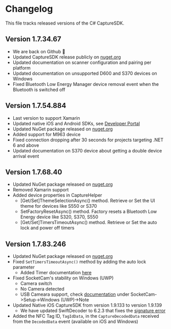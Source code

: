 # Changelog

This file tracks released versions of the C# CaptureSDK.

## Version 1.7.34.67

- We are back on Github 🚀
- Updated CaptureSDK release publicly on [nuget.org](https://www.nuget.org/packages/SocketMobile.Capture)
- Updated documentation on scanner configuration and pairing per platform
- Updated documentation on unsupported D600 and S370 devices on Windows
- Fixed Bluetooth Low Energy Manager device removal event when the Bluetooth is switched off

## Version 1.7.54.884

- Last version to support Xamarin
- Updated native iOS and Android SDKs, see [Developer Portal](https://www.socketmobile.dev)
- Updated NuGet package released on [nuget.org](https://www.nuget.org/packages/SocketMobile.Capture)
- Added support for M963 device 
- Fixed connection dropping after 30 seconds for projects targeting .NET 6 and above
- Updated documentation on S370 device about getting a double device arrival event

## Version 1.7.68.40

- Updated NuGet package released on [nuget.org](https://www.nuget.org/packages/SocketMobile.Capture)
- Removed Xamarin support
- Added device properties in CaptureHelper
  - [Get/Set]ThemeSelectionAsync() method. Retrieve or Set the UI theme for devices like S550 or S370
  - SetFactoryResetAsync() method. Factory resets a Bluetooth Low Energy device like S320, S370, S550
  - [Get/Set]TimersTimeoutAsync() method. Retrieve or Set the auto lock and power off timers

## Version 1.7.83.246

- Updated NuGet package released on [nuget.org](https://www.nuget.org/packages/SocketMobile.Capture)
- Fixed `SetTimersTimeoutAsync()` method by adding the auto lock parameter
  - Added Timer documentation [here](https://docs.socketmobile.dev/capture/csharp/en/latest/topicsTimers.html)
- Fixed SocketCam's stability on Windows (UWP)
  - Camera switch
  - No Camera detected
  - USB Cameara support, check [documentation](https://docs.socketmobile.dev/capture/csharp/en/latest/topicsSocketCam.html) under SocketCam->Setup->Windows (UWP)->Note
- Updated Native iOS CaptureSDK from version 1.9.133 to version 1.9.139
  - We have updated SwiftDecoder to 6.2.3 that fixes the [signature error](https://github.com/SocketMobile/swift-package-capturesdk/issues/28)
- Added the NFC Tag ID, `TagIdData`, in the `CaptureDecodedData` received from the `DecodedData` event (available on iOS and Windows)
